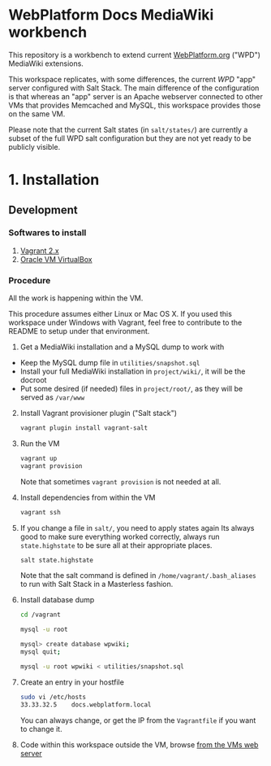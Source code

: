 # WebPlatform Docs MediaWiki workbench

This repository is a workbench to extend current [WebPlatform.org](http://webplatform.org) 
("WPD") MediaWiki extensions.

This workspace replicates, with some differences, the current *WPD* "app" server configured
with Salt Stack. The main difference of the configuration is that whereas an "app" server is
an Apache webserver connected to other VMs that provides Memcached and MySQL, this workspace
provides those on the same VM.

Please note that the current Salt states (in `salt/states/`) are currently a subset of the 
full WPD salt configuration but they are not yet ready to be publicly visible.


# 1. Installation

## Development

### Softwares to install

1. [Vagrant 2.x](http://www.vagrantup.com/)
2. [Oracle VM VirtualBox](https://www.virtualbox.org/)

### Procedure

All the work is happening within the VM.

This procedure assumes either Linux or Mac OS X. If you used this workspace under Windows with
Vagrant, feel free to contribute to the README to setup under that environment.

1. Get a MediaWiki installation and a MySQL dump to work with
  - Keep the MySQL dump file in `utilities/snapshot.sql`
  - Install your full MediaWiki installation in `project/wiki/`, it will be the docroot
  - Put some desired (if needed) files in `project/root/`, as they will be served as `/var/www`
2. Install Vagrant provisioner plugin ("Salt stack")

    ```bash
    vagrant plugin install vagrant-salt
    ```
3. Run the VM

    ```bash
    vagrant up
    vagrant provision
    ```
    Note that sometimes `vagrant provision` is not needed at all.
4. Install dependencies from within the VM

    ```bash
    vagrant ssh
    ```
5. If you change a file in `salt/`, you need to apply states again
    Its always good to make sure everything worked correctly, always run `state.highstate` to be 
    sure all at their appropriate places.

    ```bash
    salt state.highstate
    ```
    Note that the salt command is defined in `/home/vagrant/.bash_aliases` to run 
    with Salt Stack in a Masterless fashion.
6. Install database dump

    ```bash
    cd /vagrant

    mysql -u root

    mysql> create database wpwiki;
    mysql quit;

    mysql -u root wpwiki < utilities/snapshot.sql
    ```
5. Create an entry in your hostfile

    ```bash
    sudo vi /etc/hosts
    33.33.32.5    docs.webplatform.local
    ```
    You can always change, or get the IP from the `Vagrantfile` if you want to change it.
6. Code within this workspace outside the VM, browse [from the VMs web server](http://docs.webplatform.local/)



